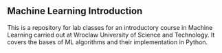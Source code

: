 ## Machine Learning Introduction
This is a repository for lab classes for an introductory course in Machine Learning carried out at Wroclaw University of Science and Technology. It covers the bases of ML algorithms and their implementation in Python.